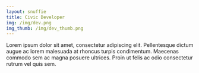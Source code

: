 ```yaml
---
layout: snuffie
title: Civic Developer
img: /img/dev.png
img_thumb: /img/dev_thumb.png
---
```


Lorem ipsum dolor sit amet, consectetur adipiscing elit. Pellentesque dictum augue ac lorem malesuada at rhoncus turpis condimentum. Maecenas commodo sem ac magna posuere ultrices. Proin ut felis ac odio consectetur rutrum vel quis sem.

